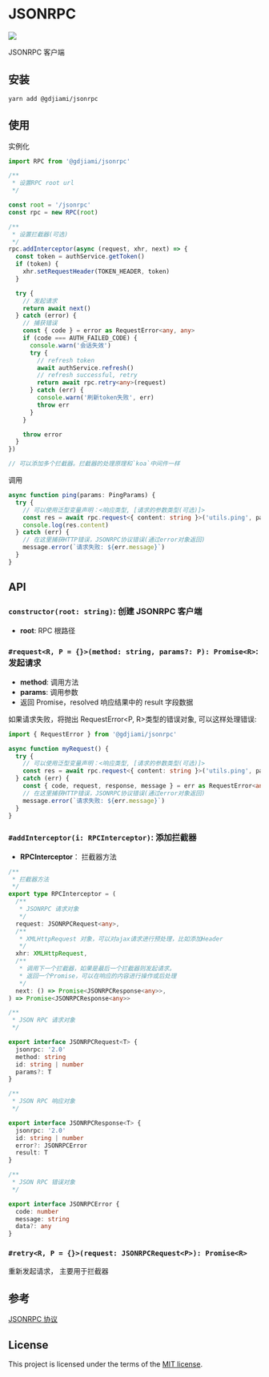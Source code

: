 # JSONRPC 
[![](https://img.shields.io/npm/v/@gdjiami/jsonrpc.svg)](https://www.npmjs.com/package/@gdjiami/jsonrpc)


JSONRPC 客户端

## 安装

```shell
yarn add @gdjiami/jsonrpc
```

## 使用

实例化

```typescript
import RPC from '@gdjiami/jsonrpc'

/**
 * 设置RPC root url
 */

const root = '/jsonrpc'
const rpc = new RPC(root)

/**
 * 设置拦截器(可选)
 */
rpc.addInterceptor(async (request, xhr, next) => {
  const token = authService.getToken()
  if (token) {
    xhr.setRequestHeader(TOKEN_HEADER, token)
  }

  try {
    // 发起请求
    return await next()
  } catch (error) {
    // 捕获错误
    const { code } = error as RequestError<any, any>
    if (code === AUTH_FAILED_CODE) {
      console.warn('会话失效')
      try {
        // refresh token
        await authService.refresh()
        // refresh successful, retry
        return await rpc.retry<any>(request)
      } catch (err) {
        console.warn('刷新token失败', err)
        throw err
      }
    }

    throw error
  }
})

// 可以添加多个拦截器。拦截器的处理原理和`koa`中间件一样
```

调用

```typescript
async function ping(params: PingParams) {
  try {
    // 可以使用泛型变量声明：<响应类型, [请求的参数类型(可选)]>
    const res = await rpc.request<{ content: string }>('utils.ping', params)
    console.log(res.content)
  } catch (err) {
    // 在这里捕获HTTP错误，JSONRPC协议错误(通过error对象返回)
    message.error(`请求失败: ${err.message}`)
  }
}
```

## API

### `constructor(root: string)`: 创建 JSONRPC 客户端

- **root**: RPC 根路径

### `#request<R, P = {}>(method: string, params?: P): Promise<R>`: 发起请求

- **method**: 调用方法
- **params**: 调用参数
- 返回 Promise，resolved 响应结果中的 result 字段数据

如果请求失败，将抛出 RequestError<P, R>类型的错误对象, 可以这样处理错误:

```typescript
import { RequestError } from '@gdjiami/jsonrpc'

async function myRequest() {
  try {
    // 可以使用泛型变量声明：<响应类型, [请求的参数类型(可选)]>
    const res = await rpc.request<{ content: string }>('utils.ping', params)
  } catch (err) {
    const { code, request, response, message } = err as RequestError<any, any>
    // 在这里捕获HTTP错误，JSONRPC协议错误(通过error对象返回)
    message.error(`请求失败: ${err.message}`)
  }
}
```

### `#addInterceptor(i: RPCInterceptor)`: 添加拦截器

- **RPCInterceptor**： 拦截器方法

```typescript
/**
 * 拦截器方法
 */
export type RPCInterceptor = (
  /**
   * JSONRPC 请求对象
   */
  request: JSONRPCRequest<any>,
  /**
   * XMLHttpRequest 对象，可以对ajax请求进行预处理，比如添加Header
   */
  xhr: XMLHttpRequest,
  /**
   * 调用下一个拦截器，如果是最后一个拦截器则发起请求。
   * 返回一个Promise，可以在响应的内容进行操作或后处理
   */
  next: () => Promise<JSONRPCResponse<any>>,
) => Promise<JSONRPCResponse<any>>

/**
 * JSON RPC 请求对象
 */

export interface JSONRPCRequest<T> {
  jsonrpc: '2.0'
  method: string
  id: string | number
  params?: T
}

/**
 * JSON RPC 响应对象
 */

export interface JSONRPCResponse<T> {
  jsonrpc: '2.0'
  id: string | number
  error?: JSONRPCError
  result: T
}

/**
 * JSON RPC 错误对象
 */

export interface JSONRPCError {
  code: number
  message: string
  data?: any
}
```

### `#retry<R, P = {}>(request: JSONRPCRequest<P>): Promise<R>`

重新发起请求， 主要用于拦截器

## 参考

[JSONRPC 协议](https://www.jsonrpc.org/specification)

## License

This project is licensed under the terms of the
[MIT license](LICENSE).
